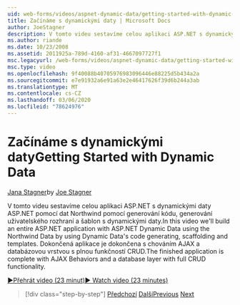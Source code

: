 ```yaml
---
uid: web-forms/videos/aspnet-dynamic-data/getting-started-with-dynamic-data
title: Začínáme s dynamickými daty | Microsoft Docs
author: JoeStagner
description: V tomto videu sestavíme celou aplikaci ASP.NET s dynamickými daty ASP.NET pomocí dat Northwind pomocí generování kódu dynamických dat, generování uživatelského rozhraní...
ms.author: riande
ms.date: 10/23/2008
ms.assetid: 2011925a-789d-4160-af31-4667097727f1
msc.legacyurl: /web-forms/videos/aspnet-dynamic-data/getting-started-with-dynamic-data
msc.type: video
ms.openlocfilehash: 9f40088b40705976983096446e88225d5b434a2a
ms.sourcegitcommit: e7e91932a6e91a63e2e46417626f39d6b244a3ab
ms.translationtype: MT
ms.contentlocale: cs-CZ
ms.lasthandoff: 03/06/2020
ms.locfileid: "78624976"
---
```

# <a name="getting-started-with-dynamic-data"></a><span data-ttu-id="be790-103">Začínáme s dynamickými daty</span><span class="sxs-lookup"><span data-stu-id="be790-103">Getting Started with Dynamic Data</span></span>

<span data-ttu-id="be790-104">[Jana Stagner](https://github.com/JoeStagner)</span><span class="sxs-lookup"><span data-stu-id="be790-104">by [Joe Stagner](https://github.com/JoeStagner)</span></span>

<span data-ttu-id="be790-105">V tomto videu sestavíme celou aplikaci ASP.NET s dynamickými daty ASP.NET pomocí dat Northwind pomocí generování kódu, generování uživatelského rozhraní a šablon s dynamickými daty.</span><span class="sxs-lookup"><span data-stu-id="be790-105">In this video we'll build an entire ASP.NET application with ASP.NET Dynamic Data using the Northwind Data by using Dynamic Data's code generating, scaffolding and templates.</span></span> <span data-ttu-id="be790-106">Dokončená aplikace je dokončena s chováním AJAX a databázovou vrstvou s plnou funkčností CRUD.</span><span class="sxs-lookup"><span data-stu-id="be790-106">The finished application is complete with AJAX Behaviors and a database layer with full CRUD functionality.</span></span>

[<span data-ttu-id="be790-107">&#9654;Přehrát video (23 minut)</span><span class="sxs-lookup"><span data-stu-id="be790-107">&#9654; Watch video (23 minutes)</span></span>](https://channel9.msdn.com/Blogs/ASP-NET-Site-Videos/getting-started-with-dynamic-data)

> [!div class="step-by-step"]
> <span data-ttu-id="be790-108">[Předchozí](how-do-i-use-a-dynamiccontrol-in-listview-and-detailsview-controls.md)
> [Další](begin-editing-the-templates-in-aspnet-dynamic-data-applications.md)</span><span class="sxs-lookup"><span data-stu-id="be790-108">[Previous](how-do-i-use-a-dynamiccontrol-in-listview-and-detailsview-controls.md)
[Next](begin-editing-the-templates-in-aspnet-dynamic-data-applications.md)</span></span>
